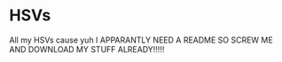 # HSVs
All my HSVs cause yuh
I APPARANTLY NEED A README SO SCREW ME AND DOWNLOAD MY STUFF ALREADY!!!!!
